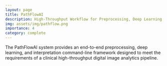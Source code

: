 ```yaml
---
layout: page
title: PathFlowAI
description: High-Throughput Workflow for Preprocessing, Deep Learning and Interpretation in Digital Pathology
img: assets/img/pathflow.png
importance: 4
category: complete
---
```


The PathFlowAI system provides an end-to-end preprocessing, deep learning, and interpretation command-line framework designed to meet the requirements of a clinical high-throughput digital image analytics pipeline.
